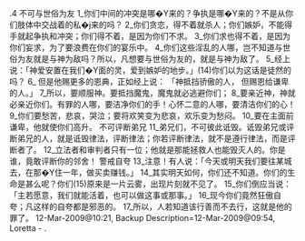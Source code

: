 .4 
不可与世俗为友 
1_你们中间的冲突是哪�Y来的？争执是哪�Y来的？不是从你们肢体中交战着的私�j来的吗？ 2_你们贪恋，得不着就杀人；你们嫉妒，不能得手就起争执和冲突；你们得不着，是因为你们不求。 3_你们求也得不着，是因为你们妄求，为了要浪费在你们的宴乐中。 4_你们这些淫乱的人哪，岂不知道与世俗为友就是与神为敌吗？所以，凡想要与世俗为友的，就是与神为敌了。 5_经上说：「神爱安置在我们�Y面的灵，爱到嫉妒的地步。」(14)你们以为这话是徒然的吗？ 6_
但是他赐更多的恩典，正如经上说： 
「神抵挡骄傲的人， 
但赐恩给谦卑的人。」 
7_所以，要顺服神。要抵挡魔鬼，魔鬼就必逃避你们； 8_要亲近神，神就必亲近你们。有罪的人哪，要洁净你们的手！心怀二意的人哪，要清洁你们的心！ 9_你们要愁苦，悲哀，哭泣；要将欢笑变为悲哀，欢乐变为愁闷。 10_要在主面前谦卑，他就使你们高升。 
不可评断弟兄 
11_弟兄们，不可彼此诋毁。诋毁弟兄或评断弟兄的人，就是诋毁律法，评断律法；你若评断律法，就不是遵行律法，而是评断者了。 12_立法者和审判者只有一位；他就是那能拯救人也能毁灭人的。你是谁，竟敢评断你的邻舍！ 
警戒自夸 
13_注意！有人说：「今天或明天我们要往某城去，在那�Y住一年，做买卖赚钱。」 14_其实明天如何，你们还不知道。你们的生命是甚么呢？你们(15)原来是一片云雾，出现片刻就不见了。 15_你们倒应当说：「主若愿意，我们就能活着，也可以做这事或那事。」 16_现今你们竟然狂傲自夸；凡这样的自夸都是邪恶的。 17_所以，人若知道该行善而不去行，这就是他的罪了。 
12-Mar-2009@10:21, Backup Description=12-Mar-2009@09:54, Loretta - 
.